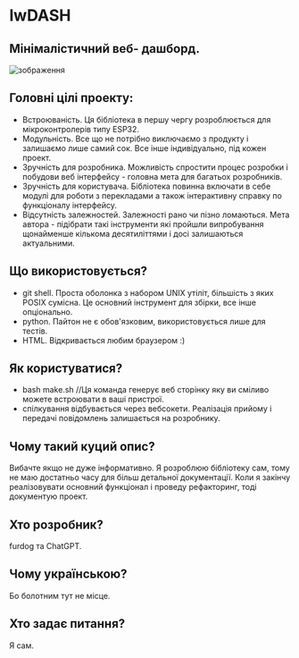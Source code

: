 # lwDASH

## Мінімалістичний веб- дашборд.
![зображення](https://github.com/user-attachments/assets/bd1c0eb5-c154-4832-aefb-ddda07689c3c)

## Головні цілі проекту:
- Встроюваність. Ця бібліотека в першу чергу розроблюється для мікроконтролерів типу ESP32.
- Модульність. Все що не потрібно виключаємо з продукту і залишаємо лише самий сок. Все інше індивідуально, під кожен проект.
- Зручність для розробника. Можливість спростити процес розробки і побудови веб інтерфейсу - головна мета для багатьох розробників.
- Зручність для користувача. Бібліотека повинна включати в себе модулі для роботи з перекладами а також інтерактивну справку по функціоналу інтерфейсу.
- Відсутність залежностей. Залежності рано чи пізно ломаються. Мета автора - підібрати такі інструменти які пройшли випробування щонайменше кількома десятиліттями і досі залишаються актуальними.

## Що використовується?
- git shell. Проста оболонка з набором UNIX утіліт, більшість з яких POSIX сумісна. Це основний інструмент для збірки, все інше опціонально.
- python. Пайтон не є обов'язковим, використовується лише для тестів.
- HTML. Відкривається любим браузером :)

## Як користуватися?
- bash make.sh //Ця команда генерує веб сторінку яку ви сміливо можете встроювати в ваші пристрої.
- спілкування відбувається через вебсокети. Реалізація прийому і передачі повідомлень залишається на розробнику.

## Чому такий куций опис?
Вибачте якщо не дуже інформативно. Я розроблюю бібліотеку сам, тому не маю достатньо часу для більш детальної документації.
Коли я закінчу реалізовувати основний функціонал і проведу рефакторинг, тоді документую проект.

## Хто розробник?
furdog та ChatGPT.

## Чому українською?
Бо болотним тут не місце.

## Хто задає питання?
Я сам.
